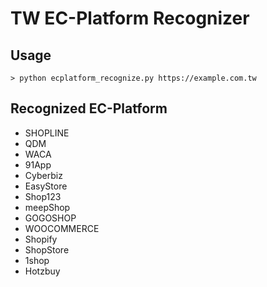 # TW EC-Platform Recognizer
## Usage
```
> python ecplatform_recognize.py https://example.com.tw
```

## Recognized EC-Platform
- SHOPLINE
- QDM
- WACA
- 91App
- Cyberbiz
- EasyStore
- Shop123
- meepShop
- GOGOSHOP
- WOOCOMMERCE
- Shopify
- ShopStore
- 1shop
- Hotzbuy
